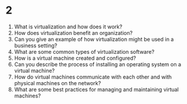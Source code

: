 # 2

1. What is virtualization and how does it work?
2. How does virtualization benefit an organization?
3. Can you give an example of how virtualization might be used in a business setting?
4. What are some common types of virtualization software?
5. How is a virtual machine created and configured?
6. Can you describe the process of installing an operating system on a virtual machine?
7. How do virtual machines communicate with each other and with physical machines on the network?
8. What are some best practices for managing and maintaining virtual machines?
